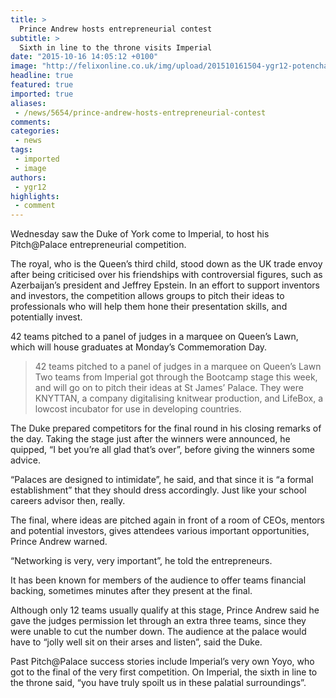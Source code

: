```yaml
---
title: >
  Prince Andrew hosts entrepreneurial contest
subtitle: >
  Sixth in line to the throne visits Imperial
date: "2015-10-16 14:05:12 +0100"
image: "http://felixonline.co.uk/img/upload/201510161504-ygr12-potenchal2.jpg"
headline: true
featured: true
imported: true
aliases:
 - /news/5654/prince-andrew-hosts-entrepreneurial-contest
comments:
categories:
 - news
tags:
 - imported
 - image
authors:
 - ygr12
highlights:
 - comment
---
```


Wednesday saw the Duke of York come to Imperial, to host his Pitch@Palace entrepreneurial competition.

The royal, who is the Queen’s third child, stood down as the UK trade envoy after being criticised over his friendships with controversial figures, such as Azerbaijan’s president and Jeffrey Epstein. In an effort to support inventors and investors, the competition allows groups to pitch their ideas to professionals who will help them hone their presentation skills, and potentially invest.

42 teams pitched to a panel of judges in a marquee on Queen’s Lawn, which will house graduates at Monday’s Commemoration Day.
> 42 teams pitched to a panel of judges in a marquee on Queen’s Lawn
Two teams from Imperial got through the Bootcamp stage this week, and will go on to pitch their ideas at St James’ Palace. They were KNYTTAN, a company digitalising knitwear production, and LifeBox, a lowcost incubator for use in developing countries.

The Duke prepared competitors for the final round in his closing remarks of the day. Taking the stage just after the winners were announced, he quipped, “I bet you’re all glad that’s over”, before giving the winners some advice.

“Palaces are designed to intimidate”, he said, and that since it is “a formal establishment” that they should dress accordingly. Just like your school careers advisor then, really.

The final, where ideas are pitched again in front of a room of CEOs, mentors and potential investors, gives attendees various important opportunities, Prince Andrew warned.

“Networking is very, very important”, he told the entrepreneurs.

It has been known for members of the audience to offer teams financial backing, sometimes minutes after they present at the final.

Although only 12 teams usually qualify at this stage, Prince Andrew said he gave the judges permission let through an extra three teams, since they were unable to cut the number down. The audience at the palace would have to “jolly well sit on their arses and listen”, said the Duke.

Past Pitch@Palace success stories include Imperial’s very own Yoyo, who got to the final of the very first competition. On Imperial, the sixth in line to the throne said, “you have truly spoilt us in these palatial surroundings”.
